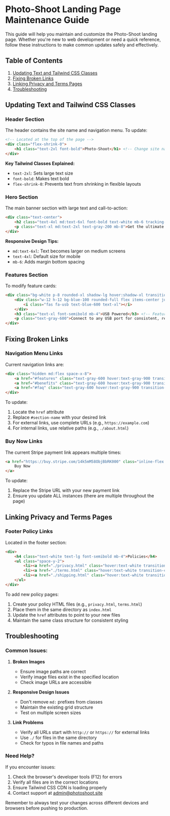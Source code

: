 # Photo-Shoot Landing Page Maintenance Guide

This guide will help you maintain and customize the Photo-Shoot landing page. Whether you're new to web development or need a quick reference, follow these instructions to make common updates safely and effectively.

## Table of Contents
1. [Updating Text and Tailwind CSS Classes](#updating-text-and-tailwind-css-classes)
2. [Fixing Broken Links](#fixing-broken-links)
3. [Linking Privacy and Terms Pages](#linking-privacy-and-terms-pages)
4. [Troubleshooting](#troubleshooting)

## Updating Text and Tailwind CSS Classes

### Header Section
The header contains the site name and navigation menu. To update:

```html
<!-- Located at the top of the page -->
<div class="flex-shrink-0">
    <h1 class="text-2xl font-bold">Photo-Shoot</h1> <!-- Change site name here -->
</div>
```

**Key Tailwind Classes Explained:**
- `text-2xl`: Sets large text size
- `font-bold`: Makes text bold
- `flex-shrink-0`: Prevents text from shrinking in flexible layouts

### Hero Section
The main banner section with large text and call-to-action:

```html
<div class="text-center">
    <h2 class="text-4xl md:text-6xl font-bold text-white mb-6 tracking-tight">Photo-Shoot</h2>
    <p class="text-xl md:text-2xl text-gray-200 mb-8">Get the ultimate product photography lightbox</p>
</div>
```

**Responsive Design Tips:**
- `md:text-6xl`: Text becomes larger on medium screens
- `text-4xl`: Default size for mobile
- `mb-6`: Adds margin bottom spacing

### Features Section
To modify feature cards:

```html
<div class="bg-white p-8 rounded-xl shadow-lg hover:shadow-xl transition-shadow duration-300">
    <div class="w-12 h-12 bg-blue-100 rounded-full flex items-center justify-center mb-6">
        <i class="fas fa-usb text-blue-600 text-xl"></i>
    </div>
    <h3 class="text-xl font-semibold mb-4">USB Powered</h3> <!-- Feature title -->
    <p class="text-gray-600">Connect to any USB port for consistent, reliable power supply</p> <!-- Feature description -->
</div>
```

## Fixing Broken Links

### Navigation Menu Links
Current navigation links are:

```html
<div class="hidden md:flex space-x-8">
    <a href="#features" class="text-gray-600 hover:text-gray-900 transition-colors duration-300">Features</a>
    <a href="#benefits" class="text-gray-600 hover:text-gray-900 transition-colors duration-300">Benefits</a>
    <a href="#faq" class="text-gray-600 hover:text-gray-900 transition-colors duration-300">FAQ</a>
</div>
```

To update:
1. Locate the `href` attribute
2. Replace `#section-name` with your desired link
3. For external links, use complete URLs (e.g., `https://example.com`)
4. For internal links, use relative paths (e.g., `./about.html`)

### Buy Now Links
The current Stripe payment link appears multiple times:

```html
<a href="https://buy.stripe.com/14k5mM58ObjBbRK000" class="inline-flex items-center px-4 py-2 border border-transparent text-sm font-medium rounded-md text-white bg-blue-600 hover:bg-blue-700">
    Buy Now
</a>
```

To update:
1. Replace the Stripe URL with your new payment link
2. Ensure you update ALL instances (there are multiple throughout the page)

## Linking Privacy and Terms Pages

### Footer Policy Links
Located in the footer section:

```html
<div>
    <h4 class="text-white text-lg font-semibold mb-4">Policies</h4>
    <ul class="space-y-2">
        <li><a href="./privacy.html" class="hover:text-white transition-colors duration-300">Privacy Policy</a></li>
        <li><a href="./terms.html" class="hover:text-white transition-colors duration-300">Terms of Service</a></li>
        <li><a href="./shipping.html" class="hover:text-white transition-colors duration-300">Shipping Policy</a></li>
    </ul>
</div>
```

To add new policy pages:
1. Create your policy HTML files (e.g., `privacy.html`, `terms.html`)
2. Place them in the same directory as `index.html`
3. Update the `href` attributes to point to your new files
4. Maintain the same class structure for consistent styling

## Troubleshooting

### Common Issues:

1. **Broken Images**
   - Ensure image paths are correct
   - Verify image files exist in the specified location
   - Check image URLs are accessible

2. **Responsive Design Issues**
   - Don't remove `md:` prefixes from classes
   - Maintain the existing grid structure
   - Test on multiple screen sizes

3. **Link Problems**
   - Verify all URLs start with `http://` or `https://` for external links
   - Use `./` for files in the same directory
   - Check for typos in file names and paths

### Need Help?
If you encounter issues:
1. Check the browser's developer tools (F12) for errors
2. Verify all files are in the correct locations
3. Ensure Tailwind CSS CDN is loading properly
4. Contact support at admin@photoshoot.site

Remember to always test your changes across different devices and browsers before pushing to production.